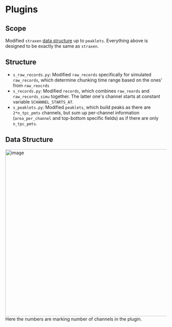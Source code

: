 # Plugins
## Scope
Modified `straxen` [data structure](https://straxen.readthedocs.io/en/latest/reference/datastructure_nT.html) up to `peaklets`. Everything above is designed to be exactly the same as `straxen`.
## Structure
- `s_raw_records.py`: Modified `raw_records` specifically for simulated `raw_records`, which determine chunking time range based on the ones' from `raw_reocrds`
- `s_records.py`: Modified `records`, which combines `raw_reords` and `raw_records_simu` together. The latter one's channel starts at constant variable `SCHANNEL_STARTS_AT`.
- `s_peaklets.py`: Modified `peaklets`, which build peaks as there are `2*n_tpc_pmts` channels, but sum up per-channel information (`area_per_channel` and top-bottom specific fields) as if there are only `n_tpc_pmts`.
## Data Structure
<img width="521" alt="image" src="https://github.com/FaroutYLq/saltax/assets/47046530/9c3ef86c-a171-4082-914a-98f6eee14a58">
Here the numbers are marking number of channels in the plugin.
